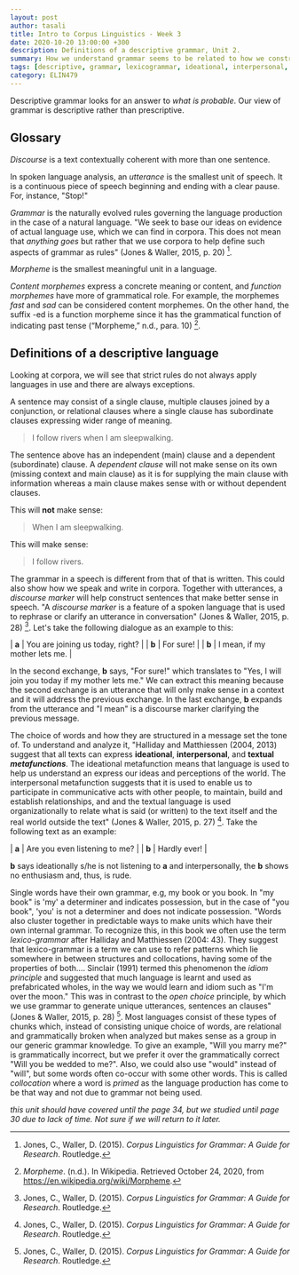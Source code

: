 ```yaml
---
layout: post
author: tasali
title: Intro to Corpus Linguistics - Week 3
date: 2020-10-20 13:00:00 +300
description: Definitions of a descriptive grammar, Unit 2.
summary: How we understand grammar seems to be related to how we construct it. Grammar by default is not prescriptive as what we mean by rules changes and iss often broken by exceptions, which all natural languages experience. The spoken grammar is also different from that of written as one of the core values for the spoken grammar is efficiency. 
tags: [descriptive, grammar, lexicogrammar, ideational, interpersonal, textual, metafunctions utterance, textual, primer, open-choice, idiom-principle]
category: ELIN479
---
```


Descriptive grammar looks for an answer to *what is probable*. Our view of grammar is descriptive rather than prescriptive.

## Glossary

_Discourse_ is a text contextually coherent with more than one sentence.

In spoken language analysis, an _utterance_ is the smallest unit of speech. It is a continuous piece of speech beginning and ending with a clear pause. For, instance, "Stop!"

_Grammar_ is the naturally evolved rules governing the language production in the case of a natural language. "We seek to base our ideas on evidence of actual language use, which we can find in corpora. This does not mean that _anything goes_ but rather that we use corpora to help define such aspects of grammar as rules" (Jones & Waller, 2015, p. 20) [^1].

_Morpheme_ is the smallest meaningful unit in a language. 

_Content morphemes_ express a concrete meaning or content, and _function morphemes_ have more of grammatical role. For example, the morphemes _fast_ and _sad_ can be considered content morphemes. On the other hand, the suffix -ed is a function morpheme since it has the grammatical function of indicating past tense (“Morpheme,” n.d., para. 10) [^2]. 

## Definitions of a descriptive language

Looking at corpora, we will see that strict rules do not always apply languages in use and there are always exceptions.

A sentence may consist of a single clause, multiple clauses joined by a conjunction, or relational clauses where a single clause has subordinate clauses expressing wider range of meaning. 

> I follow rivers when I am sleepwalking. 

The sentence above has an independent (main) clause and a dependent (subordinate) clause. A _dependent clause_ will not make sense on its own (missing context and main clause) as it is for supplying the main clause with information whereas a main clause makes sense with or without dependent clauses.

This will **not** make sense:

> When I am sleepwalking.

This will make sense:

> I follow rivers.

The grammar in a speech is different from that of that is written. This could also show how we speak and write in corpora. Together with utterances, a _discourse marker_ will help construct sentences that make better sense in speech. "A _discourse marker_ is a feature of a spoken language that is used to rephrase or clarify an utterance in conversation" (Jones & Waller, 2015, p. 28) [^1]. Let's take the following dialogue as an example to this:

| **a** | You are joining us today, right? |
| **b** | For sure! |
| **b** | I mean, if my mother lets me. |

In the second exchange, **b** says, "For sure!" which translates to "Yes, I will join you today if my mother lets me." We can extract this meaning because the second exchange is an utterance that will only make sense in a context and it will address the previous exchange. In the last exchange, **b** expands from the utterance and "I mean" is a discourse marker clarifying the previous message.

The choice of words and how they are structured in a message set the tone of. To understand and analyze it, "Halliday and Matthiessen (2004, 2013) suggest that all texts can express **ideational**, **interpersonal**, and **textual *metafunctions***. The ideational metafunction means that language is used to help us understand an express our ideas and perceptions of the world. The interpersonal metafunction suggests that it is used to enable us to participate in communicative acts with other people, to maintain, build and establish relationships, and and the textual language is used organizationally to relate what is said (or written) to the text itself and the real world outside the text" (Jones & Waller, 2015, p. 27) [^1]. Take the following text as an example:

| **a** | Are you even listening to me? |
| **b** | Hardly ever! |

**b** says ideationally s/he is not listening to **a** and interpersonally, the **b** shows no enthusiasm and, thus, is rude.

Single words have their own grammar, e.g, my book or you book. In "my book" is 'my' a determiner and indicates possession, but in the case of "you book", 'you' is not a determiner and does not indicate possession. "Words also cluster together in predictable ways to make units which have their own internal grammar. To recognize this, in this book we often use the term _lexico-grammar_ after Halliday and Matthiessen (2004: 43). They suggest that lexico-grammar is a term we can use to refer patterns which lie somewhere in between structures and collocations, having some of the properties of both.... Sinclair (1991) termed this phenomenon the _idiom principle_ and suggested that much language is learnt and used as prefabricated wholes, in the way we would learn and idiom such as "I'm over the moon." This was in contrast to the _open choice_ principle, by which we use grammar to generate unique utterances, sentences an clauses" (Jones & Waller, 2015, p. 28) [^1]. Most languages consist of these types of chunks which, instead of consisting unique choice of words, are relational and grammatically broken when analyzed but makes sense as a group in our generic grammar knowledge. To give an example, "Will you marry me?" is grammatically incorrect, but we prefer it over the grammatically correct "Will you be wedded to me?". Also, we could also use "would" instead of "will", but some words often co-occur with some other words. This is called _collocation_ where a word is _primed_ as the language production has come to be that way and not due to grammar not being used.

*this unit should have covered until the page 34, but we studied until page 30 due to lack of time. Not sure if we will return to it later.*

[^1]: Jones, C., Waller, D. (2015). *Corpus Linguistics for Grammar: A Guide for Research*. Routledge.
[^2]: *Morpheme*. (n.d.). In Wikipedia. Retrieved October 24, 2020, from <https://en.wikipedia.org/wiki/Morpheme>.